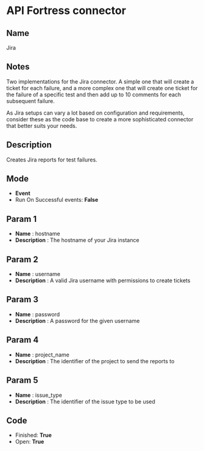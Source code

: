 # API Fortress connector

## Name
Jira

## Notes
Two implementations for the Jira connector. A simple one that will create a ticket for each failure,
and a more complex one that will create one ticket for the failure of a specific test and then add up
to 10 comments for each subsequent failure.

As Jira setups can vary a lot based on configuration and requirements, consider these as the code base
to create a more sophisticated connector that better suits your needs.

## Description
Creates Jira reports for test failures.


## Mode
* **Event**
* Run On Successful events: **False**

## Param 1
* **Name** : hostname
* **Description** : The hostname of your Jira instance

## Param 2
* **Name** : username
* **Description** : A valid Jira username with permissions to create tickets

## Param 3
* **Name** : password
* **Description** : A password for the given username

## Param 4
* **Name** : project_name
* **Description** : The identifier of the project to send the reports to

## Param 5
* **Name** : issue_type
* **Description** : The identifier of the issue type to be used

## Code
* Finished: **True**
* Open: **True**
